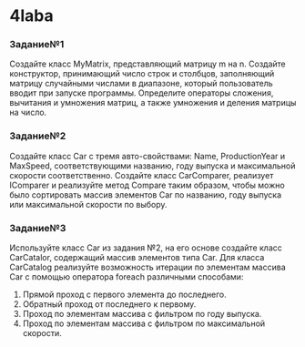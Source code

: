 # 4laba
### Задание№1
Создайте класс MyMatrix, представляющий матрицу m на n.
Создайте конструктор, принимающий число строк и столбцов, заполняющий матрицу случайными числами в диапазоне, который пользователь вводит при запуске программы.
Определите операторы сложения, вычитания и умножения матриц, а также умножения и деления матрицы на число.

### Задание№2
Создайте класс Car с тремя авто-свойствами: Name, ProductionYear и MaxSpeed, соответствующими названию, году выпуска и максимальной скорости соответственно.
Создайте класс CarComparer, реализует IComparer<Car> и реализуйте метод Compare таким образом, чтобы можно было сортировать массив элементов Car по названию, году выпуска или максимальной скорости по выбору.

### Задание№3
Используйте класс Car из задания №2, на его основе создайте класс CarCatalor, содержащий массив элементов типа Car. 
Для класса CarCatalog реализуйте возможность итерации по элементам массива Car с помощью оператора foreach различными способами: 
1. Прямой проход с первого элемента до последнего.
2. Обратный проход от последнего к первому.
3. Проход по элементам массива с фильтром по году выпуска.
4. Проход по элементам массива с фильтром по максимальной скорости.

